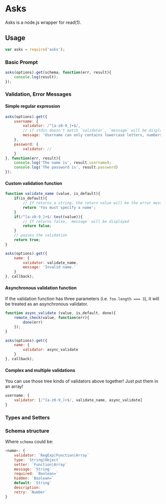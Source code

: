 # Asks

Asks is a node.js wrapper for read(1).
	
## Usage

```js
var asks = require('asks');
```

### Basic Prompt

```js
asks(options).get(schema, function(err, result){
	console.log(result);
});
```

### Validation, Error Messages

#### Simple regular expression

```js
asks(options).get({
	username: {
		validator: /^[a-z0-9_]+$/,
		// if stdin doesn't match `validator`, `message` will be displayed.
		message: 'Username can only contains lowercase letters, numbers and underscore.'
	},
	password: {
		validator: //
	}
}, function(err, result){
	console.log('The name is', result.username);
	console.log('The password is', result.password)
});
```

#### Custom validation function

```js
function validate_name (value, is_default){
	if(is_default){
		// If returns a string, the return value will be the error message.
		return 'You must specify a name';
	}
	if(/^[a-z0-9_]+$/.test(value)){
		// If returns false, `message` will be displayed
		return false;
	}
	// passes the validation
	return true;
}

asks(options).get({
	name: {
		validator: validate_name,
		message: 'Invalid name.'
	}
}, callback);
```

#### Asynchronous validation function

If the validation function has three parameters (i.e. `foo.length === 3`), it will be treated as an asynchronous validator.

```js
function async_validate (value, is_default, done){
	remote_check(value, function(err){
		done(err)
	});
}

asks(options).get({
	name: {
		validator: async_validate
	}
}, callback);
```

#### Complex and multiple validations

You can use those tree kinds of validators above together! Just put them in an array!

```js
username: {
	validator: [/^[a-z0-9_]+$/, validate_name, async_validate]
}
```

### Types and Setters


### Schema structure


Where `schema` could be:

```js
<name>: {
	validator: `RegExp|Function|Array`
	type: `String|Object`
	setter: `Function|Array`
	message: `String`
	required: `Boolean=`
	hidden: `Boolean=`
	default: `String`
	description: 
	retry: `Number`
}
```

